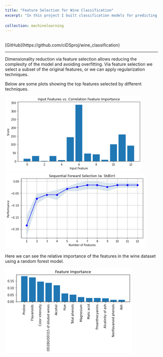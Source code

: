 ```yaml
---
title: "Feature Selection for Wine Classification"
excerpt: "In this project I built classification models for predicting wine classes applying various methods of feature selection for dimensionality reduction.<br/>"

collection: machinelearning
---
```

<br/>
[GitHub](https://github.com/ciDSproj/wine_classification)

---


Dimensionality reduction via feature selection allows reducing the complexity of the model and avoiding overfitting. Via feature selection we select a subset of the original features, or we can apply regularization techniques. 


Below are some plots showing the top features selected by different techniques.



<img src='/images/ml3_corr_feature.png'>



<img src='/images/ml3_sequential_feature.png'>



Here we can see the relative importance of the features in the wine dataset using a random forest model.



<img src='/images/ml3_feature_import.png'>

